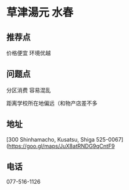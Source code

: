 # 草津湯元 水春

## 推荐点

价格便宜 环境优越

## 问题点

分区消费 容易混乱

距离学校所在地偏远（和物产店差不多

## 地址

[300 Shinhamacho, Kusatsu, Shiga 525-0067](https://goo.gl/maps/JuX8atRNDG9qCntF9

## 电话

077-516-1126
